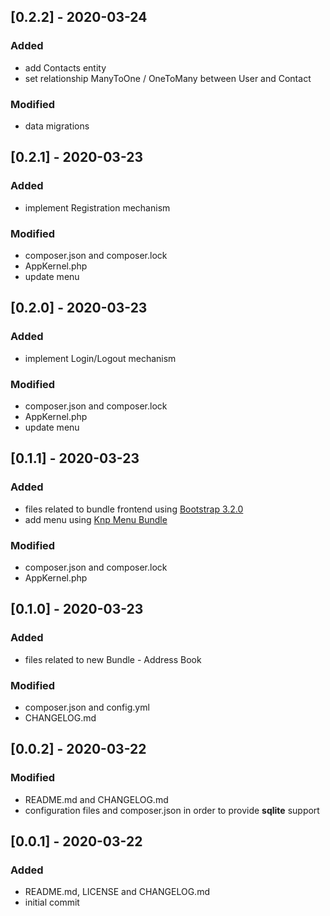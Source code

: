 ## [0.2.2] - 2020-03-24

### Added
- add Contacts entity
- set relationship ManyToOne / OneToMany between User and Contact

### Modified
- data migrations

## [0.2.1] - 2020-03-23

### Added
- implement Registration mechanism

### Modified
- composer.json and composer.lock
- AppKernel.php
- update menu

## [0.2.0] - 2020-03-23

### Added
- implement Login/Logout mechanism

### Modified
- composer.json and composer.lock
- AppKernel.php
- update menu

## [0.1.1] - 2020-03-23

### Added
- files related to bundle frontend using [Bootstrap 3.2.0][1]
- add menu using [Knp Menu Bundle][2] 

### Modified
- composer.json and composer.lock
- AppKernel.php

## [0.1.0] - 2020-03-23

### Added
- files related to new Bundle - Address Book

### Modified
- composer.json and config.yml
- CHANGELOG.md

## [0.0.2] - 2020-03-22

### Modified
- README.md and CHANGELOG.md
- configuration files and composer.json in order to provide **sqlite** support

## [0.0.1] - 2020-03-22

### Added
- README.md, LICENSE and CHANGELOG.md
- initial commit

[1]:  https://bootstrapdocs.com/v3.2.0/docs/getting-started/
[2]:  https://github.com/KnpLabs/KnpMenuBundle